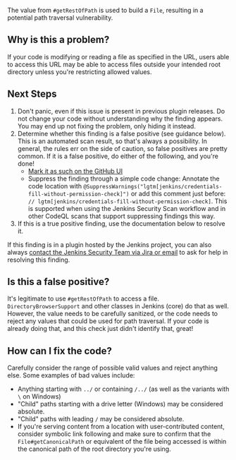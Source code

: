 The value from `#getRestOfPath` is used to build a `File`, resulting in a potential path traversal vulnerability.

## Why is this a problem?

If your code is modifying or reading a file as specified in the URL, users able to access this URL may be able to access files outside your intended root directory unless you're restricting allowed values.

## Next Steps

<!-- Generic section used in all findings -->

1. Don't panic, even if this issue is present in previous plugin releases. Do not change your code without understanding why the finding appears. You may end up not fixing the problem, only hiding it instead.
2. Determine whether this finding is a false positive (see guidance below). This is an automated scan result, so that's always a possibility. In general, the rules err on the side of caution, so false positives are pretty common. If it is a false positive, do either of the following, and you're done!
    * [Mark it as such on the GitHub UI](https://docs.github.com/en/code-security/code-scanning/automatically-scanning-your-code-for-vulnerabilities-and-errors/managing-code-scanning-alerts-for-your-repository#dismissing--alerts)
    * Suppress the finding through a simple code change:
      Annotate the code location with `@SuppressWarnings("lgtm[jenkins/credentials-fill-without-permission-check]")` or add this comment just before: `// lgtm[jenkins/credentials-fill-without-permission-check]`.
      This is supported when using the Jenkins Security Scan workflow and in other CodeQL scans that support suppressing findings this way.
3. If this is a true positive finding, use the documentation below to resolve it.

If this finding is in a plugin hosted by the Jenkins project, you can also always [contact the Jenkins Security Team via Jira or email](https://www.jenkins.io/security/#reporting-vulnerabilities) to ask for help in resolving this finding.

## Is this a false positive?

It's legitimate to use `#getRestOfPath` to access a file. `DirectoryBrowserSupport` and other classes in Jenkins (core) do that as well. However, the value needs to be carefully sanitized, or the code needs to reject any values that could be used for path traversal. If your code is already doing that, and this check just didn't identify that, great!

## How can I fix the code?

Carefully consider the range of possible valid values and reject anything else. Some examples of bad values include:

* Anything starting with `../` or containing `/../` (as well as the variants with `\` on Windows)
* "Child" paths starting with a drive letter (Windows) may be considered absolute.
* "Child" paths with leading `/` may be considered absolute.
* If you're serving content from a location with user-contributed content, consider symbolic link following and make sure to confirm that the `File#getCanonicalPath` or equivalent of the file being accessed is within the canonical path of the root directory you're using.
